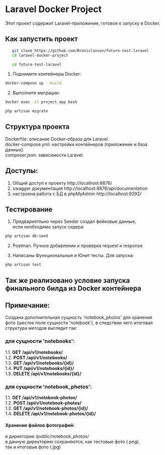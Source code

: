 # Laravel Docker Project

Этот проект содержит Laravel-приложение, готовое к запуску в Docker.

## Как запустить проект

```bash
   git clone https://github.com/Bronislavson/future-test-laravel
   cd laravel-docker-project
```

```bash
   cd future-test-laravel
```

1. Поднимите контейнеры Docker:
```bash
docker-compose up --build
```

2. Выполните миграции:
```bash
docker exec -it project_app bash
```
```bash
php artisan migrate
```

## Структура проекта
Dockerfile: описание Docker-образа для Laravel.  
docker-compose.yml: настройки контейнеров (приложение и база данных).  
composer.json: зависимости Laravel.


## Доступы:

1. Общий доступ к проекту http://localhost:8876/
2. swagger документация http://localhost:8876/api/documentation
3. настроена работа с БД в phpMyAdmin http://localhost:9292/

## Тестирование

1. Предвариетльно через Seeder создал фейковые данные,  
если необходимо запуск сидера:

```bash
php artisan db:seed
```

2. Postman. Ручное добавление и проверка request и response

3. Написаны Функциональные и Юнит тесты. Для запуска:

```bash
php artisan test
```

## Так же реализовано условие запуска финального билда из Docker контейнера

## Примечание:

Создана дополнительная сущность 'notebook_photos' для хранения  
фото (шестое поле сущности 'notebook'), в следствии чего итоговая  
структура методов выглядит так:  

### для сущности 'notebooks':
1.1. **GET /api/v1/notebooks/**  
1.2. **POST /api/v1/notebooks/**  
1.3. **GET /api/v1/notebooks/{id}/**  
1.4. **PUT /api/v1/notebooks/{id}/**  
1.5. **DELETE /api/v1/notebooks/{id}/**

### для сущности 'notebook_photos':
1.1. **GET /api/v1/notebook-photos/**  
1.2. **POST /api/v1/notebook-photos/**  
1.3. **GET /api/v1/notebook-photos/{id}/**  
1.4. **DELETE /api/v1/notebook-photos/{id}/**  

#### Хранение файлов фотографий:
в директории /public/notebook_photos/  
в данную директорию сохраняются, как тестовые фото (.png),  
так и итоговые фото (.jpg)  